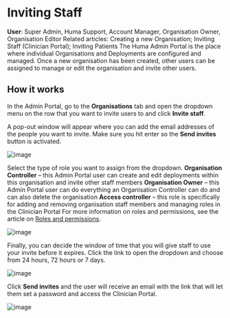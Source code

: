 # Inviting Staff
**User**: Super Admin, Huma Support, Account Manager, Organisation Owner, Organisation Editor
Related articles: Creating a new Organisation; Inviting Staff (Clinician Portal); Inviting Patients 
The Huma Admin Portal is the place where individual Organisations and Deployments are configured and managed. Once a new organisation has been created, other users can be assigned to manage or edit the organisation and invite other users.
## How it works​
In the Admin Portal, go to the **Organisations** tab and open the dropdown menu on the row that you want to invite users to and click **Invite staff**.

A pop-out window will appear where you can add the email addresses of the people you want to invite. Make sure you hit enter so the **Send invites** button is activated.

![image](https://user-images.githubusercontent.com/110832367/183845319-15403bef-03f1-43c9-8313-5e7c9ee71958.png)

Select the type of role you want to assign from the dropdown.
**Organisation Controller** – this Admin Portal user can create and edit deployments within this organisation and invite other staff members
**Organisation Owner** – this Admin Portal user can do everything an Organisation Controller can do and can also delete the organisation
**Access controller** – this role is specifically for adding and removing organisation staff members and managing roles in the Clinician Portal
For more information on roles and permissions, see the article on [Roles and permissions]().

![image](https://user-images.githubusercontent.com/110832367/183845087-ae069e94-1cbe-402e-afd3-0d84ae6142cb.png)

Finally, you can decide the window of time that you will give staff to use your invite before it expires. Click the link to open the dropdown and choose from 24 hours, 72 hours or 7 days.

![image](https://user-images.githubusercontent.com/110832367/183845408-8448f8f9-d969-43c3-9838-a6f3a0e591c1.png)

Click **Send invites** and the user will receive an email with the link that will let them set a password and access the Clinician Portal. 

![image](https://user-images.githubusercontent.com/110832367/183845202-100e0f8f-ee5d-48e3-af51-5249711e367d.png)



